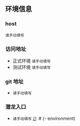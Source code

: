 [//]: # (+ environment)
## 环境信息
### host
`请手动填写`

### 访问地址
* 正式环境 `请手动填写`
* 测试环境 `请手动填写`

### git 地址
* `请手动填写`

### 潜龙入口
* `请手动填写`
[//]: # (- environment)
